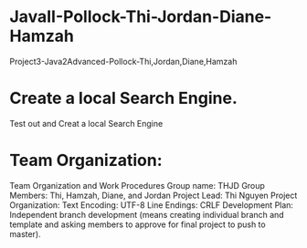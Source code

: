 # JavaII-Pollock-Thi-Jordan-Diane-Hamzah
Project3-Java2Advanced-Pollock-Thi,Jordan,Diane,Hamzah

# Create a local Search Engine.
Test out and Creat a local Search Engine

# Team Organization:
Team Organization and Work Procedures
Group name: THJD
Group Members: Thi, Hamzah, Diane, and Jordan
Project Lead: Thi Nguyen
Project Organization:
    Text Encoding: UTF-8
    Line Endings: CRLF
    Development Plan: Independent branch development (means creating individual branch and template and asking members to approve for final project to push to master).
